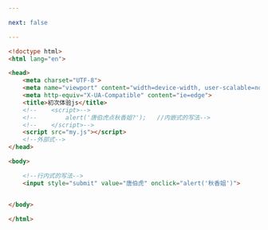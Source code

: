 ```yaml
---

next: false

---
```




<BlogInfo id="168" title="1.初次体验js" author="白日梦想猿" pv=0 read_times=0 pre_cost_time="0分27秒" category="js学习" tag_list="['js学习']" create_time="2020.07.31 15:05:48" update_time="2021.01.16 19:26:45" />

```html
<!doctype html>
<html lang="en">

<head>
    <meta charset="UTF-8">
    <meta name="viewport" content="width=device-width, user-scalable=no, initial-scale=1.0, maximum-scale=1.0, minimum-scale=1.0">
    <meta http-equiv="X-UA-Compatible" content="ie=edge">
    <title>初次体验js</title>
    <!--    <script>-->
    <!--        alert('唐伯虎点秋香姐?');   //内嵌式的写法-->
    <!--    </script>-->
    <script src="my.js"></script>
    <!--外部式-->
</head>

<body>

    <!--行内式的写法-->
    <input style="submit" value="唐伯虎" onclick="alert('秋香姐')">


</body>

</html>
```



<ActionBox />
